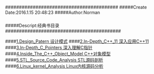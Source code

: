 #########################################
#####Create Date:2016.1.15 20:48:23
#####Author:Norman
#####
#####Descript:经典书目录
##########################################

####[1.Design_Patern 设计模式](./Design_Patern)
####[2.In-Depth_C++_11 深入应用C++11](./In-Depth_C++_11)
####[3.In-Depth_C_Pointers 深入理解C指针](./In-Depth_C_Pointers)
####[4.Inside_The_C++_Object_Model C++对象模型](./Inside_The_C++_Object_Model)
####[5.STL_Source_Code_Analysis STL源码剖析](./STL_Source_Code_Analysis)
####[6.Linux_kernel_Analysis Linux内核源码分析](./Linux_kernel_Analysis)